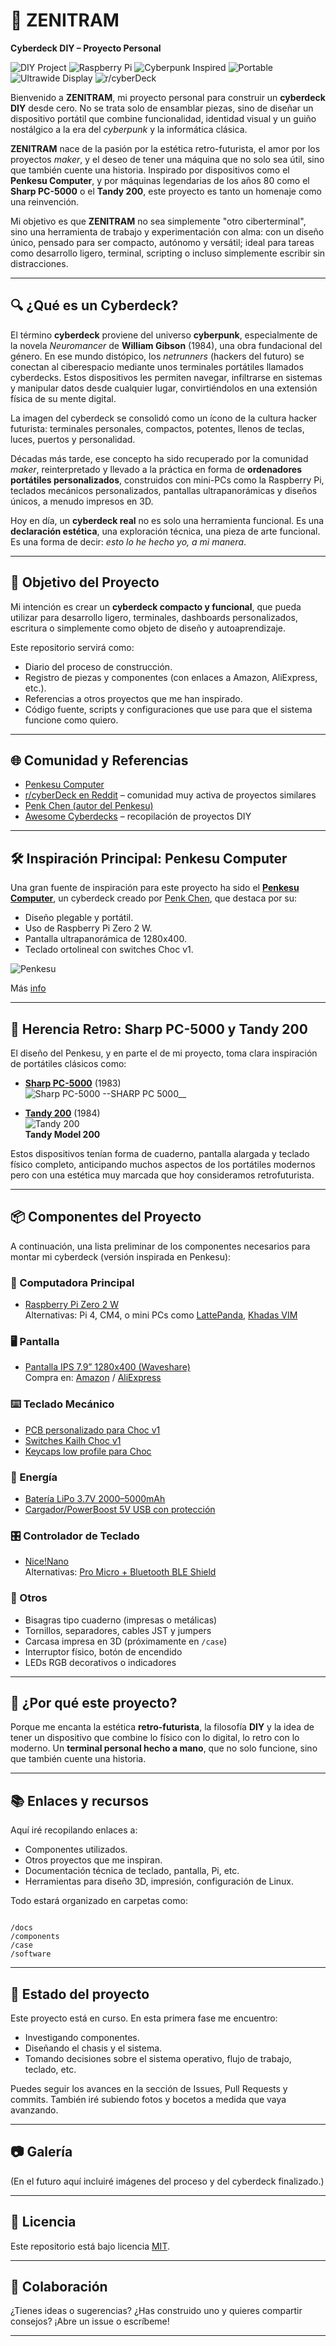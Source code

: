
# :brain: ZENITRAM

**Cyberdeck DIY – Proyecto Personal**


![DIY Project](https://img.shields.io/badge/type-DIY-blueviolet?style=flat-square&logo=wrench)
![Raspberry Pi](https://img.shields.io/badge/board-Raspberry%20Pi-red?style=flat-square&logo=raspberry-pi)
![Cyberpunk Inspired](https://img.shields.io/badge/inspired_by-Cyberpunk-ff69b4?style=flat-square&logo=circle)
![Portable](https://img.shields.io/badge/form_factor-Portable-brightgreen?style=flat-square&logo=battery-charging)
![Ultrawide Display](https://img.shields.io/badge/display-1280x400-informational?style=flat-square&logo=windowsterminal)
![r/cyberDeck](https://img.shields.io/badge/subreddit-r%2FcyberDeck-orange?style=flat-square&logo=reddit)

Bienvenido a **ZENITRAM**, mi proyecto personal para construir un **cyberdeck DIY** desde cero. No se trata solo de ensamblar piezas, sino de diseñar un dispositivo portátil que combine funcionalidad, identidad visual y un guiño nostálgico a la era del *cyberpunk* y la informática clásica.

**ZENITRAM** nace de la pasión por la estética retro-futurista, el amor por los proyectos *maker*, y el deseo de tener una máquina que no solo sea útil, sino que también cuente una historia. Inspirado por dispositivos como el **Penkesu Computer**, y por máquinas legendarias de los años 80 como el **Sharp PC-5000** o el **Tandy 200**, este proyecto es tanto un homenaje como una reinvención.

Mi objetivo es que **ZENITRAM** no sea simplemente "otro ciberterminal", sino una herramienta de trabajo y experimentación con alma: con un diseño único, pensado para ser compacto, autónomo y versátil; ideal para tareas como desarrollo ligero, terminal, scripting o incluso simplemente escribir sin distracciones.

---

## :mag: ¿Qué es un Cyberdeck?

El término **cyberdeck** proviene del universo **cyberpunk**, especialmente de la novela *Neuromancer* de **William Gibson** (1984), una obra fundacional del género. En ese mundo distópico, los *netrunners* (hackers del futuro) se conectan al ciberespacio mediante unos terminales portátiles llamados cyberdecks. Estos dispositivos les permiten navegar, infiltrarse en sistemas y manipular datos desde cualquier lugar, convirtiéndolos en una extensión física de su mente digital.

La imagen del cyberdeck se consolidó como un ícono de la cultura hacker futurista: terminales personales, compactos, potentes, llenos de teclas, luces, puertos y personalidad.

Décadas más tarde, ese concepto ha sido recuperado por la comunidad *maker*, reinterpretado y llevado a la práctica en forma de **ordenadores portátiles personalizados**, construidos con mini-PCs como la Raspberry Pi, teclados mecánicos personalizados, pantallas ultrapanorámicas y diseños únicos, a menudo impresos en 3D.

Hoy en día, un **cyberdeck real** no es solo una herramienta funcional. Es una **declaración estética**, una exploración técnica, una pieza de arte funcional. Es una forma de decir: *esto lo he hecho yo, a mi manera*.


---

## :dart: Objetivo del Proyecto

Mi intención es crear un **cyberdeck compacto y funcional**, que pueda utilizar para desarrollo ligero, terminales, dashboards personalizados, escritura o simplemente como objeto de diseño y autoaprendizaje.

Este repositorio servirá como:

  - Diario del proceso de construcción.
  - Registro de piezas y componentes (con enlaces a Amazon, AliExpress, etc.).
  - Referencias a otros proyectos que me han inspirado.
  - Código fuente, scripts y configuraciones que use para que el sistema funcione como quiero.

---

## :globe_with_meridians: Comunidad y Referencias

  - [Penkesu Computer](https://penkesu.computer/)
  - [r/cyberDeck en Reddit](https://www.reddit.com/r/cyberDeck/) – comunidad muy activa de proyectos similares
  - [Penk Chen (autor del Penkesu)](https://github.com/penk/penkesu)
  - [Awesome Cyberdecks](https://github.com/jakehilborn/awesome-cyberdecks) – recopilación de proyectos DIY

---

## :hammer_and_wrench: Inspiración Principal: Penkesu Computer

Una gran fuente de inspiración para este proyecto ha sido el **[Penkesu Computer](https://penkesu.computer/)**, un cyberdeck creado por [Penk Chen](https://github.com/penk/penkesu), que destaca por su:

  - Diseño plegable y portátil.
  - Uso de Raspberry Pi Zero 2 W.
  - Pantalla ultrapanorámica de 1280x400.
  - Teclado ortolineal con switches Choc v1.

![Penkesu](https://github.com/penk/penkesu/raw/master/gallery/penkesu.computer-heroshot.jpg)


Más [info](https://penkesu.computer/)

---

## :vhs: Herencia Retro: Sharp PC-5000 y Tandy 200

El diseño del Penkesu, y en parte el de mi proyecto, toma clara inspiración de portátiles clásicos como:

  - **[Sharp PC-5000](https://en.wikipedia.org/wiki/Sharp_PC-5000)** (1983)  
    ![Sharp PC-5000](https://upload.wikimedia.org/wikipedia/commons/6/66/Sharp_PC-5000_open.jpg)
    --SHARP PC 5000__
    
  - **[Tandy 200](https://en.wikipedia.org/wiki/Tandy_200)** (1984)  
    ![Tandy 200](https://en.wikipedia.org/wiki/File:Tandy_Model_200_(1).jpg)  
    __Tandy Model 200__

Estos dispositivos tenían forma de cuaderno, pantalla alargada y teclado físico completo, anticipando muchos aspectos de los portátiles modernos pero con una estética muy marcada que hoy consideramos retrofuturista.

---

## :package: Componentes del Proyecto

A continuación, una lista preliminar de los componentes necesarios para montar mi cyberdeck (versión inspirada en Penkesu):

### :brain: Computadora Principal

  - [Raspberry Pi Zero 2 W](https://www.raspberrypi.com/products/raspberry-pi-zero-2-w/)  
    Alternativas: Pi 4, CM4, o mini PCs como [LattePanda](https://www.lattepanda.com/), [Khadas VIM](https://www.khadas.com/)

### :desktop_computer: Pantalla

  - [Pantalla IPS 7.9” 1280x400 (Waveshare)](https://www.waveshare.com/7.9inch-hdmi-lcd.htm)  
    Compra en: [Amazon](https://www.amazon.es/dp/B09TBD8T8B) / [AliExpress](https://www.aliexpress.com/item/1005004420820463.html)

### :keyboard: Teclado Mecánico

  - [PCB personalizado para Choc v1](https://github.com/sekigon-gonnoc/PenkesuKeyboard)
  - [Switches Kailh Choc v1](https://www.kailh.com/en/Products/Ks/)
  - [Keycaps low profile para Choc](https://splitkb.com/collections/keycaps)

### :battery: Energía

  - [Batería LiPo 3.7V 2000–5000mAh](https://www.adafruit.com/category/574)
  - [Cargador/PowerBoost 5V USB con protección](https://www.adafruit.com/product/259)

### :control_knobs: Controlador de Teclado

  - [Nice!Nano](https://nicekeyboards.com/nice-nano/)  
    Alternativas: [Pro Micro + Bluetooth BLE Shield](https://www.sparkfun.com/products/retired/10915)

### :wrench: Otros

  - Bisagras tipo cuaderno (impresas o metálicas)
  - Tornillos, separadores, cables JST y jumpers
  - Carcasa impresa en 3D (próximamente en `/case`)
  - Interruptor físico, botón de encendido
  - LEDs RGB decorativos o indicadores

---

## :speech_balloon: ¿Por qué este proyecto?

Porque me encanta la estética **retro-futurista**, la filosofía **DIY** y la idea de tener un dispositivo que combine lo físico con lo digital, lo retro con lo moderno. Un **terminal personal hecho a mano**, que no solo funcione, sino que también cuente una historia.

---

## :books: Enlaces y recursos

Aquí iré recopilando enlaces a:

  - Componentes utilizados.
  - Otros proyectos que me inspiran.
  - Documentación técnica de teclado, pantalla, Pi, etc.
  - Herramientas para diseño 3D, impresión, configuración de Linux.

Todo estará organizado en carpetas como:

```

/docs
/components
/case
/software

```

---

## :construction: Estado del proyecto

Este proyecto está en curso. En esta primera fase me encuentro:

- Investigando componentes.
- Diseñando el chasis y el sistema.
- Tomando decisiones sobre el sistema operativo, flujo de trabajo, teclado, etc.

Puedes seguir los avances en la sección de Issues, Pull Requests y commits. También iré subiendo fotos y bocetos a medida que vaya avanzando.

---

## :camera: Galería

(En el futuro aquí incluiré imágenes del proceso y del cyberdeck finalizado.)

---

## :scroll: Licencia

Este repositorio está bajo licencia [MIT](LICENSE).

---

## :handshake: Colaboración

¿Tienes ideas o sugerencias? ¿Has construido uno y quieres compartir consejos? ¡Abre un issue o escríbeme!

---
